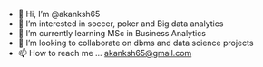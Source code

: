 - 👋 Hi, I’m @akanksh65
- 👀 I’m interested in soccer, poker and Big data analytics
- 🌱 I’m currently learning MSc in Business Analytics
- 💞️ I’m looking to collaborate on dbms and data science projects
- 📫 How to reach me ... akanksh65@gmail.com

<!---
akanksh65/akanksh65 is a ✨ special ✨ repository because its `README.md` (this file) appears on your GitHub profile.
You can click the Preview link to take a look at your changes.
--->
